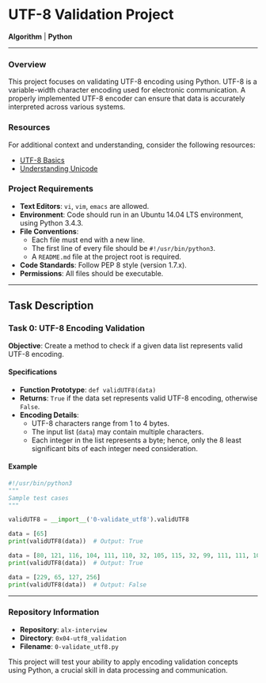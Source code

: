 # UTF-8 Validation Project

**Algorithm** | **Python**

---

### Overview

This project focuses on validating UTF-8 encoding using Python. UTF-8 is a variable-width character encoding used for electronic communication. A properly implemented UTF-8 encoder can ensure that data is accurately interpreted across various systems.

### Resources

For additional context and understanding, consider the following resources:

- [UTF-8 Basics](https://alx-intranet.hbtn.io/rltoken/oqFi6P1hNvp9aSuNv---IQ)
- [Understanding Unicode](https://alx-intranet.hbtn.io/rltoken/d--jVK8sBSlhkosu7pFzdw)

### Project Requirements

- **Text Editors**: `vi`, `vim`, `emacs` are allowed.
- **Environment**: Code should run in an Ubuntu 14.04 LTS environment, using Python 3.4.3.
- **File Conventions**:
  - Each file must end with a new line.
  - The first line of every file should be `#!/usr/bin/python3`.
  - A `README.md` file at the project root is required.
- **Code Standards**: Follow PEP 8 style (version 1.7.x).
- **Permissions**: All files should be executable.

---

## Task Description

### Task 0: UTF-8 Encoding Validation

**Objective**: Create a method to check if a given data list represents valid UTF-8 encoding.

#### Specifications

- **Function Prototype**: `def validUTF8(data)`
- **Returns**: `True` if the data set represents valid UTF-8 encoding, otherwise `False`.
- **Encoding Details**:
  - UTF-8 characters range from 1 to 4 bytes.
  - The input list (`data`) may contain multiple characters.
  - Each integer in the list represents a byte; hence, only the 8 least significant bits of each integer need consideration.

#### Example

```python
#!/usr/bin/python3
"""
Sample test cases
"""

validUTF8 = __import__('0-validate_utf8').validUTF8

data = [65]
print(validUTF8(data))  # Output: True

data = [80, 121, 116, 104, 111, 110, 32, 105, 115, 32, 99, 111, 111, 108, 33]
print(validUTF8(data))  # Output: True

data = [229, 65, 127, 256]
print(validUTF8(data))  # Output: False
```

---

### Repository Information

- **Repository**: `alx-interview`
- **Directory**: `0x04-utf8_validation`
- **Filename**: `0-validate_utf8.py`

This project will test your ability to apply encoding validation concepts using Python, a crucial skill in data processing and communication.
